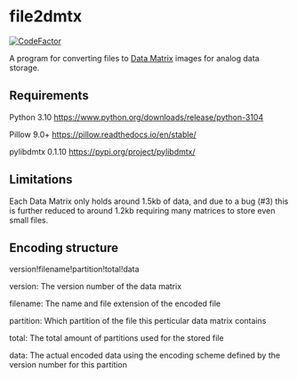 # file2dmtx
[![CodeFactor](https://www.codefactor.io/repository/github/suscept/file2dmtx/badge)](https://www.codefactor.io/repository/github/suscept/file2dmtx)

 A program for converting files to [Data Matrix](https://en.wikipedia.org/wiki/Data_Matrix) images for analog data storage.


Requirements
-

Python 3.10 https://www.python.org/downloads/release/python-3104

Pillow 9.0+ https://pillow.readthedocs.io/en/stable/

pylibdmtx 0.1.10 https://pypi.org/project/pylibdmtx/

Limitations
-
Each Data Matrix only holds around 1.5kb of data, and due to a bug (#3) this is further reduced to around 1.2kb requiring many matrices to store even small files.

Encoding structure
-

version!filename!partition!total!data

version: The version number of the data matrix

filename: The name and file extension of the encoded file

partition: Which partition of the file this perticular data matrix contains

total: The total amount of partitions used for the stored file

data: The actual encoded data using the encoding scheme defined by the version number for this partition
